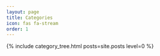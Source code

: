 ```yaml
---
layout: page
title: Categories
icon: fas fa-stream
order: 1
---
```


{% include category_tree.html posts=site.posts level=0 %}
